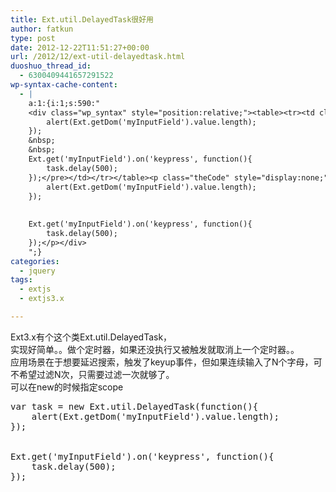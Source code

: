 ```yaml
---
title: Ext.util.DelayedTask很好用
author: fatkun
type: post
date: 2012-12-22T11:51:27+00:00
url: /2012/12/ext-util-delayedtask.html
duoshuo_thread_id:
  - 6300409441657291522
wp-syntax-cache-content:
  - |
    a:1:{i:1;s:590:"
    <div class="wp_syntax" style="position:relative;"><table><tr><td class="code"><pre class="js" style="font-family:monospace;">var task = new Ext.util.DelayedTask(function(){
        alert(Ext.getDom('myInputField').value.length);
    });
    &nbsp;
    &nbsp;
    Ext.get('myInputField').on('keypress', function(){
        task.delay(500); 
    });</pre></td></tr></table><p class="theCode" style="display:none;">var task = new Ext.util.DelayedTask(function(){
        alert(Ext.getDom('myInputField').value.length);
    });
    
    
    Ext.get('myInputField').on('keypress', function(){
        task.delay(500); 
    });</p></div>
    ";}
categories:
  - jquery
tags:
  - extjs
  - extjs3.x

---
```

Ext3.x有个这个类Ext.util.DelayedTask，  
实现好简单。。做个定时器，如果还没执行又被触发就取消上一个定时器。。  
应用场景在于想要延迟搜索，触发了keyup事件，但如果连续输入了N个字母，可不希望过滤N次，只需要过滤一次就够了。  
可以在new的时候指定scope
<pre escaped="true" lang="js">var task = new Ext.util.DelayedTask(function(){
    alert(Ext.getDom('myInputField').value.length);
});


Ext.get('myInputField').on('keypress', function(){
    task.delay(500); 
});
</pre>